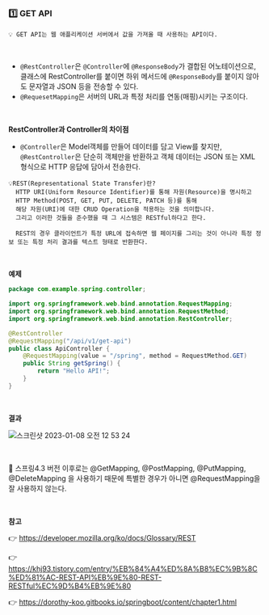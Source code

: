 ### 1️⃣ GET API
```
💡 GET API는 웹 애플리케이션 서버에서 값을 가져올 때 사용하는 API이다.
```


<br>


* ```@RestController```은 ```@Controller```에 ```@ResponseBody```가 결합된 어노테이션으로, 클래스에 RestController를 붙이면 하위 메서드에 ```@ResponseBody```를 붙이지 않아도 문자열과 JSON 등을 전송할 수 있다.
* ```@RequesetMapping```은 서버의 URL과 특정 처리를 연동(매핑)시키는 구조이다.

<br>

**RestController과 Controller의 차이점**

* ```@Controller```은 Model객체를 만들어 데이터를 담고 View를 찾지만, ```@RestController```은 단순히 객체만을 반환하고 객체 데이터는 JSON 또는 XML 형식으로 HTTP 응답에 담아서 전송한다.


```
💡REST(Representational State Transfer)란?
  HTTP URI(Uniform Resource Identifier)를 통해 자원(Resource)을 명시하고
  HTTP Method(POST, GET, PUT, DELETE, PATCH 등)를 통해
  해당 자원(URI)에 대한 CRUD Operation을 적용하는 것을 의미합니다.
  그리고 이러한 것들을 준수했을 때 그 시스템은 RESTful하다고 한다.
  
  REST의 경우 클라이언트가 특정 URL에 접속하면 웹 페이지를 그리는 것이 아니라 특정 정보 또는 특정 처리 결과를 텍스트 형태로 반환한다.
```


<br>

**예제**

```java
package com.example.spring.controller;

import org.springframework.web.bind.annotation.RequestMapping;
import org.springframework.web.bind.annotation.RequestMethod;
import org.springframework.web.bind.annotation.RestController;

@RestController
@RequestMapping("/api/v1/get-api")
public class ApiController {
    @RequestMapping(value = "/spring", method = RequestMethod.GET)
    public String getSpring() {
        return "Hello API!";
    }
}
```



<br>

**결과**

![스크린샷 2023-01-08 오전 12 53 24](https://user-images.githubusercontent.com/72512101/211159361-56924aaa-8e99-4924-bc16-01b838763c36.png)

<br>


🚨 스프링4.3 버전 이후로는 @GetMapping, @PostMapping, @PutMapping, @DeleteMapping 을 사용하기 때문에 특별한 경우가 아니면 @RequestMapping을 잘 사용하지 않는다.

<br>

**참고**

👉 https://developer.mozilla.org/ko/docs/Glossary/REST

👉 https://khj93.tistory.com/entry/%EB%84%A4%ED%8A%B8%EC%9B%8C%ED%81%AC-REST-API%EB%9E%80-REST-RESTful%EC%9D%B4%EB%9E%80

👉 https://dorothy-koo.gitbooks.io/springboot/content/chapter1.html
